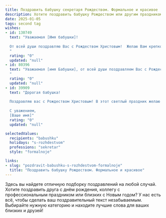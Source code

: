 ```yaml
---
title: Поздравить бабушку секретаря Рождеством. Формальное и красивое
description: Хотите поздравить бабушку Рождеством или другим праздником? Наш ИИ создаст незабываемое поздравление, а вы обязательно выделитесь среди других.  
date: 2025-01-05
tags: second tag
wishes:
- id: 130749
  text: "Уважаемая [Имя бабушки]!
  
  От всей души поздравляю Вас с Рождеством Христовым!  Желаю Вам крепкого здоровья, душевного тепла, мира и благополучия в Вашем доме. Пусть этот светлый праздник наполнит Вашу жизнь радостью и  добрыми вестями.  Пусть  Рождество станет временем для отдыха и приятных семейных встреч.  Счастливого Рождества!
  "
  rating: "0"
  updated: "null"
- id: 80396
  text: "Уважаемая [имя Бабушки], от всей души поздравляем Вас с Рождеством! Пусть этот чудесный праздник принесет Вам мир, любовь и благополучие. Желаем Вам крепкого здоровья, душевного спокойствия и исполнения всех самых заветных желаний. Пусть в Вашей жизни всегда царят радость, тепло и уют.
  "
  rating: "0"
  updated: "null"
- id: 39909
  text: "Дорогая бабушка!
  
  Поздравляю вас с Рождеством Христовым! В этот светлый праздник желаю вам здоровья, счастья и благополучия. Пусть в вашем доме всегда царит любовь, тепло и уют. Вы – наша опора и вдохновение, и я искренне надеюсь, что каждая минута вашей жизни будет наполнена радостью и светом.
  
  С уважением,
  [Ваше имя]"
  rating: "0"
  updated: "null"

selectedValues:
  recipients: "babushku"
  holidays: "s-rozhdestvom"
  professions: "sekretar"
  style: "formalnoje"

links:
- slug: "pozdravit-babushku-s-rozhdestvom-formalnoje"
  title: "Поздравить бабушку Рождеством. Формальное и красивое"
---
```


Здесь вы найдете отличную подборку поздравлений на любой случай.
Хотите поздравить друга с днём рождения, коллегу с профессиональным праздником или близких с Новым годом? У нас есть всё, чтобы сделать ваш поздравительный текст незабываемым. Выбирайте нужную категорию и находите лучшие слова для ваших близких и друзей!
